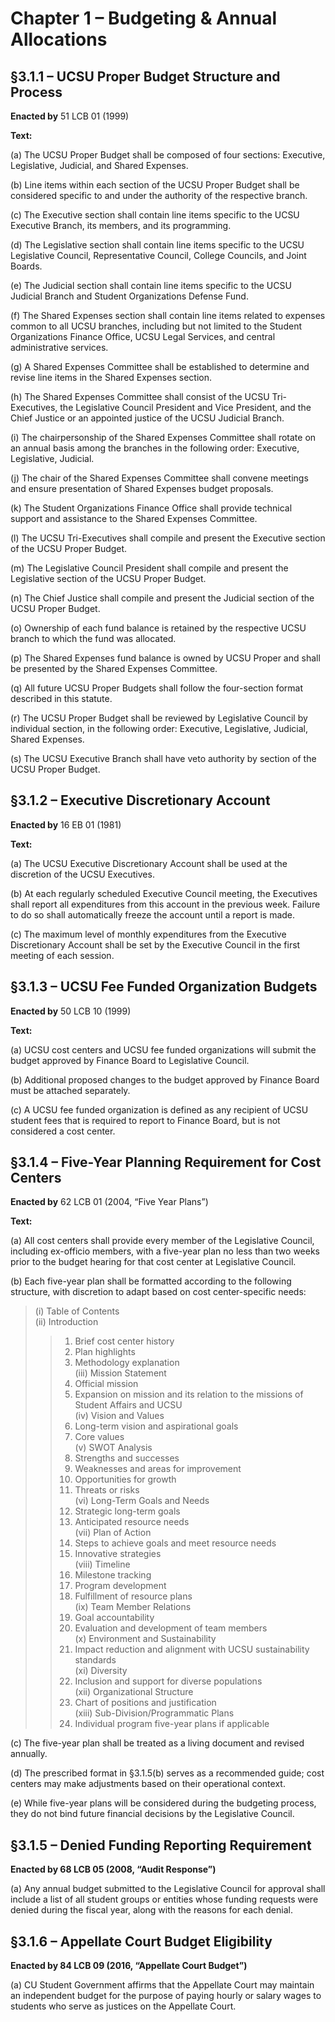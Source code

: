 # Chapter 1 – Budgeting & Annual Allocations

## §3.1.1 – UCSU Proper Budget Structure and Process

**Enacted by** 51 LCB 01 (1999)

**Text:**

(a) The UCSU Proper Budget shall be composed of four sections: Executive, Legislative, Judicial, and Shared Expenses.

(b) Line items within each section of the UCSU Proper Budget shall be considered specific to and under the authority of the respective branch.

(c) The Executive section shall contain line items specific to the UCSU Executive Branch, its members, and its programming.

(d) The Legislative section shall contain line items specific to the UCSU Legislative Council, Representative Council, College Councils, and Joint Boards.

(e) The Judicial section shall contain line items specific to the UCSU Judicial Branch and Student Organizations Defense Fund.

(f) The Shared Expenses section shall contain line items related to expenses common to all UCSU branches, including but not limited to the Student Organizations Finance Office, UCSU Legal Services, and central administrative services.

(g) A Shared Expenses Committee shall be established to determine and revise line items in the Shared Expenses section.

(h) The Shared Expenses Committee shall consist of the UCSU Tri-Executives, the Legislative Council President and Vice President, and the Chief Justice or an appointed justice of the UCSU Judicial Branch.

(i) The chairpersonship of the Shared Expenses Committee shall rotate on an annual basis among the branches in the following order: Executive, Legislative, Judicial.

(j) The chair of the Shared Expenses Committee shall convene meetings and ensure presentation of Shared Expenses budget proposals.

(k) The Student Organizations Finance Office shall provide technical support and assistance to the Shared Expenses Committee.

(l) The UCSU Tri-Executives shall compile and present the Executive section of the UCSU Proper Budget.

(m) The Legislative Council President shall compile and present the Legislative section of the UCSU Proper Budget.

(n) The Chief Justice shall compile and present the Judicial section of the UCSU Proper Budget.

(o) Ownership of each fund balance is retained by the respective UCSU branch to which the fund was allocated.

(p) The Shared Expenses fund balance is owned by UCSU Proper and shall be presented by the Shared Expenses Committee.

(q) All future UCSU Proper Budgets shall follow the four-section format described in this statute.

(r) The UCSU Proper Budget shall be reviewed by Legislative Council by individual section, in the following order: Executive, Legislative, Judicial, Shared Expenses.

(s) The UCSU Executive Branch shall have veto authority by section of the UCSU Proper Budget.


## §3.1.2 – Executive Discretionary Account

**Enacted by** 16 EB 01 (1981)

**Text:**

(a) The UCSU Executive Discretionary Account shall be used at the discretion of the UCSU Executives.

(b) At each regularly scheduled Executive Council meeting, the Executives shall report all expenditures from this account in the previous week. Failure to do so shall automatically freeze the account until a report is made.

(c) The maximum level of monthly expenditures from the Executive Discretionary Account shall be set by the Executive Council in the first meeting of each session.


## §3.1.3 – UCSU Fee Funded Organization Budgets

**Enacted by** 50 LCB 10 (1999)

**Text:**

(a) UCSU cost centers and UCSU fee funded organizations will submit the budget approved by Finance Board to Legislative Council.

(b) Additional proposed changes to the budget approved by Finance Board must be attached separately.

(c) A UCSU fee funded organization is defined as any recipient of UCSU student fees that is required to report to Finance Board, but is not considered a cost center.


## §3.1.4 – Five-Year Planning Requirement for Cost Centers

**Enacted by** 62 LCB 01 (2004, “Five Year Plans”)

**Text:**

(a) All cost centers shall provide every member of the Legislative Council, including ex-officio members, with a five-year plan no less than two weeks prior to the budget hearing for that cost center at Legislative Council.

(b) Each five-year plan shall be formatted according to the following structure, with discretion to adapt based on cost center-specific needs:
> (i) Table of Contents  
> (ii) Introduction  
> > 1. Brief cost center history  
> > 2. Plan highlights  
> > 3. Methodology explanation  
> (iii) Mission Statement  
> > 1. Official mission  
> > 2. Expansion on mission and its relation to the missions of Student Affairs and UCSU  
> (iv) Vision and Values  
> > 1. Long-term vision and aspirational goals  
> > 2. Core values  
> (v) SWOT Analysis  
> > 1. Strengths and successes  
> > 2. Weaknesses and areas for improvement  
> > 3. Opportunities for growth  
> > 4. Threats or risks  
> (vi) Long-Term Goals and Needs  
> > 1. Strategic long-term goals  
> > 2. Anticipated resource needs  
> (vii) Plan of Action  
> > 1. Steps to achieve goals and meet resource needs  
> > 2. Innovative strategies  
> (viii) Timeline  
> > 1. Milestone tracking  
> > 2. Program development  
> > 3. Fulfillment of resource plans  
> (ix) Team Member Relations  
> > 1. Goal accountability  
> > 2. Evaluation and development of team members  
> (x) Environment and Sustainability  
> > 1. Impact reduction and alignment with UCSU sustainability standards  
> (xi) Diversity  
> > 1. Inclusion and support for diverse populations  
> (xii) Organizational Structure  
> > 1. Chart of positions and justification  
> (xiii) Sub-Division/Programmatic Plans  
> > 1. Individual program five-year plans if applicable

(c) The five-year plan shall be treated as a living document and revised annually.

(d) The prescribed format in §3.1.5(b) serves as a recommended guide; cost centers may make adjustments based on their operational context.

(e) While five-year plans will be considered during the budgeting process, they do not bind future financial decisions by the Legislative Council.


## §3.1.5 – Denied Funding Reporting Requirement  
**Enacted by 68 LCB 05 (2008, “Audit Response”)**

(a) Any annual budget submitted to the Legislative Council for approval shall include a list of all student groups or entities whose funding requests were denied during the fiscal year, along with the reasons for each denial.


## §3.1.6 – Appellate Court Budget Eligibility  
**Enacted by 84 LCB 09 (2016, “Appellate Court Budget”)**

(a) CU Student Government affirms that the Appellate Court may maintain an independent budget for the purpose of paying hourly or salary wages to students who serve as justices on the Appellate Court.
